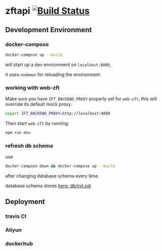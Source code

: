 # zftapi [![Build Status](https://travis-ci.org/cloudenergy/zftapi.svg?branch=develop)](https://travis-ci.org/cloudenergy/zftapi)

## Development Environment

### docker-compose

```bash
docker-compose up --build
```

will start up a dev environment on `localhost:8000`, 

it uses `nodemon` for reloading the environment.

### working with web-zft

Make sure you have `ZFT_BACKEND_PROXY` properly set for `web-zft`, 
this will override its default mock proxy. 

```bash
export ZFT_BACKEND_PROXY=http://localhost:8000
```

Then start `web-zft` by running:

```bash
npm run dev
```

### refresh db schema

use 

```bash
docker-compose down && docker-compose up --build

```
after changing database schema every time.

database schema stores [here: db/init.sql](db/init.sql)


## Deployment

### travis CI 

### Aliyun 

### dockerhub
